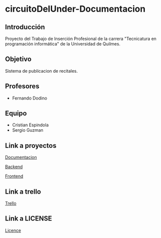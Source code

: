 # circuitoDelUnder-Documentacion

## Introducción

Proyecto del Trabajo de Inserción Profesional de la carrera "Tecnicatura en programación informática" de la Universidad de Quilmes.

## Objetivo

Sistema de publicacion de recitales.

## Profesores

* Fernando Dodino

## Equipo

+ Cristian Espindola
+ Sergio Guzman


## Link a proyectos

[Documentacion](https://github.com/fuser1988/circuitoDelUnder-Documentacion)

[Backend](https://github.com/fuser1988/circuitoDelUnder-Backend)

[Frontend](https://github.com/fuser1988/circuitoDelUnder-Frontend)

## Link a trello
[Trello](https://trello.com/b/RjDFfjbw/circuito-del-under)

## Link a LICENSE
[Licence](https://github.com/fuser1988/circuitoDelUnder-Documentacion/blob/master/LICENSE)